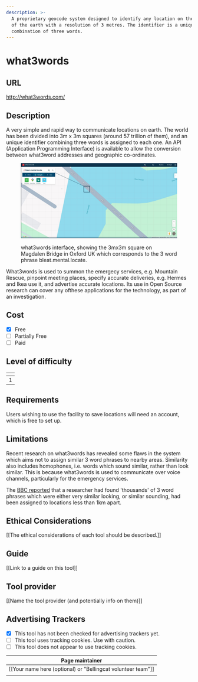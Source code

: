 ```yaml
---
description: >-
  A proprietary geocode system designed to identify any location on the surface
  of the earth with a resolution of 3 metres. The identifier is a unique
  combination of three words.
---
```


# what3words

## URL

http://what3words.com/

## Description

A very simple and rapid way to communicate locations on earth. The world has been divided into 3m x 3m squares (around 57 trillion of them), and an unique identifier combining three words is assigned to each one. An API (Application Programming Interface) is available to allow the conversion between what3word addresses and geographic co-ordinates.

<figure><img src=".gitbook/assets/screenshot1.JPG" alt=""><figcaption><p>what3words interface, showing the 3mx3m square on Magdalen Bridge in Oxford UK which corresponds to the 3 word phrase bleat.mental.locate.</p></figcaption></figure>

What3words is used to summon the emergecy services, e.g. Mountain Rescue, pinpoint meeting places, specify accurate deliveries, e.g. Hermes and Ikea use it, and advertise accurate locations. Its use in Open Source research can cover any ofthese applications for the technology, as part of an investigation.



## Cost

* [x] Free
* [ ] Partially Free
* [ ] Paid

## Level of difficulty

<table><thead><tr><th data-type="rating" data-max="5"></th></tr></thead><tbody><tr><td>1</td></tr></tbody></table>

## Requirements

Users wishing to use the facility to save locations will need an account, which is free to set up.

## Limitations

Recent research on what3words has revealed some flaws in the system which aims not to assign similar 3 word phrases to nearby areas. Similarity also includes homophones, i.e. words which sound similar, rather than look similar. This is because what3words is used to communicate over voice channels, particularly for the emergency services.

The [BBC reported](https://www.bbc.co.uk/news/technology-56901363) that a researcher had found 'thousands' of 3 word phrases which were either very similar looking, or similar sounding, had been assigned to locations less than 1km  apart.&#x20;

## Ethical Considerations

\[\[The ethical considerations of each tool should be described.]]

## Guide

\[\[Link to a guide on this tool]]

## Tool provider

\[\[Name the tool provider (and potentially info on them)]]

## Advertising Trackers

* [x] This tool has not been checked for advertising trackers yet.
* [ ] This tool uses tracking cookies. Use with caution.
* [ ] This tool does not appear to use tracking cookies.

| Page maintainer                                                |
| -------------------------------------------------------------- |
| \[\[Your name here (optional) or "Bellingcat volunteer team"]] |
|                                                                |
